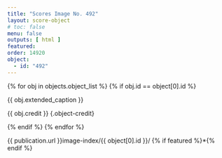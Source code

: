 ```yaml
---
title: "Scores Image No. 492"
layout: score-object
# toc: false
menu: false
outputs: [ html ]
featured: 
order: 14920
object:
  - id: "492"
---
```


{% for obj in objects.object_list %}
{% if obj.id == object[0].id %}

{{ obj.extended_caption }}

{{ obj.credit }} {.object-credit}

{% endif %}
{% endfor %}

<div class="object-credit object-url is-print-only">

{{ publication.url }}image-index/{{ object[0].id }}/ {% if featured %}*{% endif %}

</div>
